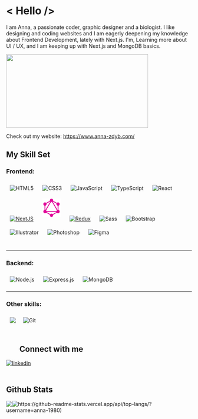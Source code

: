  # < Hello /> 

I am Anna, a passionate coder, graphic designer and a biologist.
I like designing and coding websites and I am eagerly deepening my knowledge about Frontend Development, lately with Next.js. 
I'm, Learning more about UI / UX, and I am keeping up with Next.js and MongoDB basics.
 

<div align="left">
<a href="https://www.anna-zdyb.com/" target="_blank"><img src="https://i.ibb.co/qWn8JYK/WEB-Portfolio-thumb-03.png" align="center" height="200" width="385" /></a>
</div>  
 
Check out my website: https://www.anna-zdyb.com/  
 
## My Skill Set  
<div align="left"> 
 <h3>Frontend:</h3>
<img style="margin: 10px" src="https://profilinator.rishav.dev/skills-assets/html5-original-wordmark.svg" alt="HTML5" height="50" />  
<img style="margin: 10px" src="https://profilinator.rishav.dev/skills-assets/css3-original-wordmark.svg" alt="CSS3" height="50" />  
<img style="margin: 10px" src="https://profilinator.rishav.dev/skills-assets/javascript-original.svg" alt="JavaScript" height="50" />  
<img style="margin: 10px" src="https://profilinator.rishav.dev/skills-assets/typescript-original.svg" alt="TypeScript" height="50" /> 
 <img style="margin: 10px" src="https://profilinator.rishav.dev/skills-assets/react-original-wordmark.svg" alt="React" height="50" /> 
 <a href="https://nextjs.org/" target="_blank"><img style="margin: 10px" src="https://profilinator.rishav.dev/skills-assets/nextjs.png" alt="NextJS" height="50" /></a>
 <img style="margin: 10px" alt="GraphQL"  src="https://raw.githubusercontent.com/github/explore/80688e429a7d4ef2fca1e82350fe8e3517d3494d/topics/graphql/graphql.png" height="50"/>
<a href="https://redux.js.org/" target="_blank"><img style="margin: 10px" src="https://profilinator.rishav.dev/skills-assets/redux-original.svg" alt="Redux" height="50" /></a>   
<img style="margin: 10px" src="https://profilinator.rishav.dev/skills-assets/sass-original.svg" alt="Sass" height="50" />  
<img style="margin: 10px" src="https://profilinator.rishav.dev/skills-assets/bootstrap-plain.svg" alt="Bootstrap" height="50" />  
<img style="margin: 10px" src="https://profilinator.rishav.dev/skills-assets/adobe_illustrator-icon.svg" alt="Illustrator" height="50" />  
<img style="margin: 10px" src="https://profilinator.rishav.dev/skills-assets/photoshop-plain.svg" alt="Photoshop" height="50" />  
<img style="margin: 10px" src="https://profilinator.rishav.dev/skills-assets/figma-icon.svg" alt="Figma" height="50" />  
</div>
<br/>  
<hr>
<div align="left"> 
 <h3>Backend:</h3>
<img style="margin: 10px" src="https://profilinator.rishav.dev/skills-assets/nodejs-original-wordmark.svg" alt="Node.js" height="75" />  
<img style="margin: 10px" src="https://profilinator.rishav.dev/skills-assets/express-original-wordmark.svg" alt="Express.js" height="75" />  
<img style="margin: 10px" src="https://profilinator.rishav.dev/skills-assets/mongodb-original-wordmark.svg" alt="MongoDB" height="75" />  
</div>
 <hr>
<div align="left">  
 <h3>Other skills:</h3>

<img style="margin: 10px" src="https://profilinator.rishav.dev/skills-assets/git-scm-icon.svg" alt="Git" height="50" />  
<img style="margin: 10px" src="https://i.ibb.co/rM9FcD6/phaser.png" align="left" height="70" />  

</div>

</td></tr></table>  

<br/>  


## Connect with me  
<div align="left">
<a href="https://linkedin.com/in/https://www.linkedin.com/in/dr-anna-zdyb/" target="_blank">
<img src=https://img.shields.io/badge/linkedin-%231E77B5.svg?&style=for-the-badge&logo=linkedin&logoColor=white alt=linkedin style="margin-bottom: 5px;" />
</a>  
</div>  
  

<br/>  


## Github Stats  
<img src="https://github-readme-stats.vercel.app/api?username=anna-1980&show_icons=true&count_private=true&hide_border=true" align="left" />  

 
 
<img src="https://github-readme-stats.vercel.app/api/top-langs/?username=anna-1980&layout=compact&exclude_repo=WBS-CookBook.com" align="left" />  
https://github-readme-stats.vercel.app/api/top-langs/?username=anna-1980)


 



 
